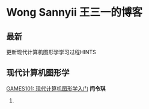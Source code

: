 # Wong Sannyii 王三一的博客

## 最新

更新现代计算机图形学学习过程HINTS

## 现代计算机图形学

[GAMES101: 现代计算机图形学入门](https://sites.cs.ucsb.edu/~lingqi/teaching/games101.html)
**闫令琪**

1. [](https://github.com/mqyqingfeng/Blog/issues/280)




